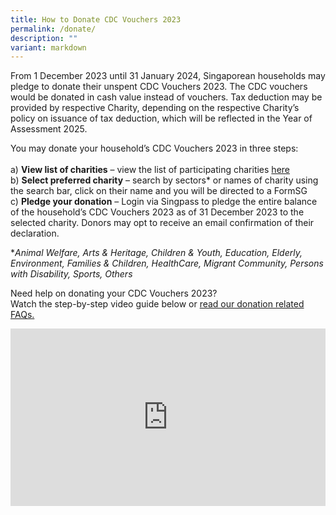 ```yaml
---
title: How to Donate CDC Vouchers 2023
permalink: /donate/
description: ""
variant: markdown
---
```

From 1 December 2023 until 31 January 2024, Singaporean households may pledge to donate their unspent CDC Vouchers 2023.  The CDC vouchers would be donated in cash value instead of vouchers. Tax deduction may be provided by respective Charity, depending on the respective Charity’s policy on issuance of tax deduction, which will be reflected in the Year of Assessment 2025. 

You may donate your household’s CDC Vouchers 2023 in three steps:<br><br>
a)	**View list of charities** – view the list of participating charities [here](/donation-of-vouchers/)<br>
b)	**Select preferred charity** – search by sectors* or names of charity using the search bar, click on their name and you will be directed to a FormSG<br>
c)	**Pledge your donation** – Login via Singpass to pledge the entire balance of the household’s CDC Vouchers 2023 as of 31 December 2023 to the selected charity. Donors may opt to receive an email confirmation of their declaration.

**Animal Welfare, Arts &amp; Heritage, Children &amp; Youth, Education, Elderly, Environment, Families &amp; Children, HealthCare, Migrant Community, Persons with Disability, Sports, Others*

Need help on donating your CDC Vouchers 2023?<br>
Watch the step-by-step video guide below or [read our donation related FAQs.](/donate/FAQ/)

<style>
 .youtubecontainer {
    position: relative;
    width: 100%;
    height: 0;
    padding-bottom: 56.25%;
}
.youtubevideo {
    position: absolute;
    top: 0;
    left: 0;
    width: 100%;
    height: 100%;
}
</style>

<div class="youtubecontainer">
<iframe class="youtubevideo" src="https://www.youtube.com/embed/ht6cCIce1Es" title="YouTube video player" frameborder="0" allow="accelerometer; autoplay; clipboard-write; encrypted-media; gyroscope; picture-in-picture" allowfullscreen=""></iframe>
	</div>